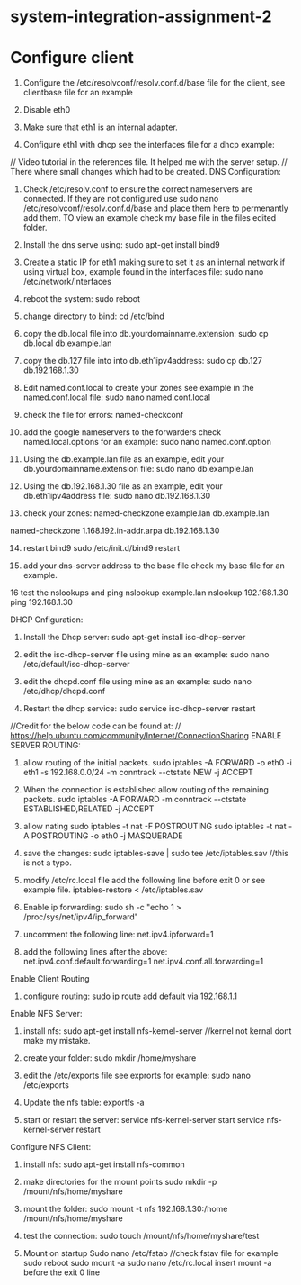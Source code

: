 # system-integration-assignment-2

# Configure client
1. Configure the /etc/resolvconf/resolv.conf.d/base file for the client,
see clientbase file for an example

2. Disable eth0

3. Make sure that eth1 is an internal adapter.

4. Configure eth1 with dhcp see the interfaces file for a dhcp example:


// Video tutorial in the references file. It helped me with the server setup.
// There where small changes which had to be created.
DNS Configuration:
1. Check /etc/resolv.conf to ensure the correct nameservers are connected.
If they are not configured use sudo nano /etc/resolvconf/resolv.conf.d/base and place them here to permenantly add them.
TO view an example check my base file in the files edited folder.

2. Install the dns serve using: sudo apt-get install bind9

3. Create a static IP for eth1 making sure to set it as an internal network if using virtual box,
example found in the interfaces file:
sudo nano /etc/network/interfaces

4. reboot the system:
sudo reboot

5. change directory to bind:
cd /etc/bind

6. copy the db.local file into db.yourdomainname.extension:
sudo cp db.local db.example.lan

7. copy the db.127 file into into db.eth1ipv4address:
sudo cp db.127 db.192.168.1.30

8. Edit named.conf.local to create your zones see example in the named.conf.local file:
sudo nano named.conf.local

9. check the file for errors:
named-checkconf

10. add the google nameservers to the forwarders check named.local.options for an example:
sudo nano named.conf.option

11. Using the db.example.lan file as an example, edit your db.yourdomainname.extension file:
sudo nano db.example.lan

12. Using the db.192.168.1.30 file as an example, edit your db.eth1ipv4address file:
sudo nano db.192.168.1.30

13. check your zones:
named-checkzone example.lan db.example.lan

named-checkzone 1.168.192.in-addr.arpa db.192.168.1.30

14. restart bind9
sudo /etc/init.d/bind9 restart

15. add your dns-server address to the base file check my base file for an example.

16 test the nslookups and ping
nslookup example.lan
nslookup 192.168.1.30
ping 192.168.1.30

DHCP Cnfiguration:
1. Install the Dhcp server:
sudo apt-get install isc-dhcp-server

2. edit the isc-dhcp-server file using mine as an example:
sudo nano /etc/default/isc-dhcp-server

3. edit the dhcpd.conf file using mine as an example:
sudo nano /etc/dhcp/dhcpd.conf

4. Restart the dhcp service:
sudo service isc-dhcp-server restart


//Credit for the below code can be found at:
// https://help.ubuntu.com/community/Internet/ConnectionSharing
ENABLE SERVER ROUTING:
1. allow routing of the initial packets. 
sudo iptables -A FORWARD -o eth0 -i eth1 -s 192.168.0.0/24 -m conntrack --ctstate NEW -j ACCEPT

2. When the connection is established allow routing of the remaining packets.
sudo iptables -A FORWARD -m conntrack --ctstate ESTABLISHED,RELATED -j ACCEPT

3. allow nating
sudo iptables -t nat -F POSTROUTING
sudo iptables -t nat -A POSTROUTING -o eth0 -j MASQUERADE

4. save the changes:
sudo iptables-save | sudo tee /etc/iptables.sav  //this is not a typo.

5. modify /etc/rc.local file add the following line before exit 0 or see example file.
iptables-restore < /etc/iptables.sav 

6. Enable ip forwarding:
sudo sh -c "echo 1 > /proc/sys/net/ipv4/ip_forward"

7. uncomment the following line:
net.ipv4.ipforward=1

8. add the following lines after the above:
net.ipv4.conf.default.forwarding=1
net.ipv4.conf.all.forwarding=1


Enable Client Routing
1. configure routing:
sudo ip route add default via 192.168.1.1


Enable NFS Server:

1. install nfs:
sudo apt-get install nfs-kernel-server //kernel not kernal dont make my mistake.

2. create your folder:
sudo mkdir /home/myshare

3. edit the /etc/exports file see exprorts for example:
sudo nano /etc/exports

4. Update the nfs table:
exportfs -a

5. start or restart the server:
service nfs-kernel-server start
service nfs-kernel-server restart


Configure NFS Client:
1. install nfs:
sudo apt-get install nfs-common

2. make directories for the mount points
sudo mkdir -p /mount/nfs/home/myshare

3. mount the folder:
sudo mount -t nfs 192.168.1.30:/home /mount/nfs/home/myshare

4. test the connection:
sudo touch /mount/nfs/home/myshare/test

5. Mount on startup
Sudo nano /etc/fstab
//check fstav file for example
sudo reboot
sudo mount -a
sudo nano /etc/rc.local
insert mount -a before the exit 0 line